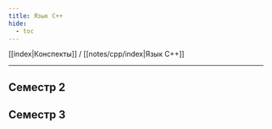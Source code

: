 ```yaml
---
title: Язык С++
hide: 
  - toc
---
```


[[index|Конспекты]] / [[notes/cpp/index|Язык С++]]

---

## Семестр 2

## Семестр 3